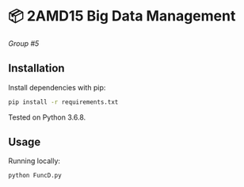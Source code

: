 # 📦 2AMD15 Big Data Management

*Group #5*

## Installation

Install dependencies with pip:

```bash 
pip install -r requirements.txt
```

Tested on Python 3.6.8.

## Usage

Running locally:

```bash
python FuncD.py
```